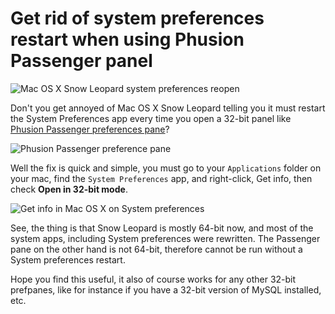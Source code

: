 # Get rid of system preferences restart when using Phusion Passenger panel

![Mac OS X Snow Leopard system preferences reopen](http://media.tumblr.com/tumblr_lh189ecZVn1qahol6.png "To use the Passenger preference pane, system preferences must quit and reopen.")

Don't you get annoyed of Mac OS X Snow Leopard telling you it must restart 
the System Preferences app every time you open a 32-bit panel like
[Phusion Passenger preferences pane][1]?

![Phusion Passenger preference pane](http://media.tumblr.com/tumblr_lh1al8FanL1qahol6.png)

Well the fix is quick and simple, you must go to your `Applications` folder on your mac, find the
`System Preferences` app, and right-click, Get info, then check **Open in 32-bit mode**. 

![Get info in Mac OS X on System preferences](http://media.tumblr.com/tumblr_lh2stnoQNb1qahol6.png)

See, the thing is that Snow Leopard is mostly 64-bit now, and most of the system apps, including System 
preferences were rewritten. The Passenger pane on the other hand is not 64-bit, therefore cannot
be run without a System preferences restart.

Hope you find this useful, it also of course works for any other 32-bit prefpanes, like
for instance if you have a 32-bit version of MySQL installed, etc.

[1]: http://www.fngtps.com/passenger-preference-pane